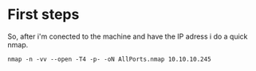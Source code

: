 # First steps

So, after i'm conected to the machine and have the IP adress i do a quick nmap.

    nmap -n -vv --open -T4 -p- -oN AllPorts.nmap 10.10.10.245


